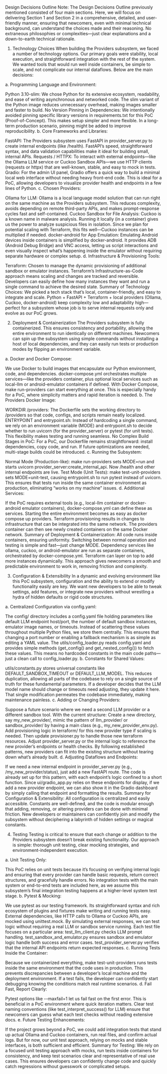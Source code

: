 Design Decisions Outline
Note: The Design Decisions Outline previously mentioned consisted of four main sections. Here, we will focus on delivering Section 1 and Section 2 in a comprehensive, detailed, and user-friendly manner, ensuring that newcomers, even with minimal technical background, can understand the choices made and their reasoning. No extraneous philosophies or complexities—just clear explanations and a down-to-earth technical rationale.

1. Technology Choices
When building the Providers subsystem, we faced a number of technology options. Our primary goals were stability, local execution, and straightforward integration with the rest of the system. We wanted tools that would run well inside containers, be simple to scale, and not complicate our internal dataflows. Below are the main decisions:

a. Programming Language and Environment:

Python 3.10-slim:
We chose Python for its extensive ecosystem, readability, and ease of writing asynchronous and networked code. The slim variant of the Python image reduces unnecessary overhead, making images smaller and faster to build.
No Version Pinning in Dependencies:
We intentionally avoided pinning specific library versions in requirements.txt for this PoC (Proof-of-Concept). This makes setup simpler and more flexible. In a long-term production scenario, pinning might be added to improve reproducibility.
b. Core Frameworks and Libraries:

FastAPI:
The Providers subsystem uses FastAPI in provider_server.py to create internal endpoints (like /health). FastAPI’s speed, straightforward syntax, and data validation capabilities make it ideal for building small, internal APIs.
Requests / HTTPX:
To interact with external endpoints—like the Ollama LLM service or Cuckoo Sandbox APIs—we use HTTP clients (requests or httpx) that are well-known, stable, and easy to mock in tests.
Gradio:
For the admin UI panel, Gradio offers a quick way to build a minimal local web interface without needing heavy front-end code. This is ideal for a PoC, allowing developers to visualize provider health and endpoints in a few lines of Python.
c. Chosen Providers:

Ollama for LLM:
Ollama is a local language model solution that can run right on the same machine as the Providers subsystem. This reduces complexity, avoids depending on remote third-party APIs, and makes prompt-response cycles fast and self-contained.
Cuckoo Sandbox for File Analysis:
Cuckoo is a known name in malware analysis. Running it locally (in a container) gives us the power to analyze suspicious files in isolation. Since we plan for potential scaling with Terraform, this fits well—Cuckoo instances can be multiplied if needed.
docker-android for App Emulation:
Emulating Android devices inside containers is simplified by docker-android. It provides ADB (Android Debug Bridge) and VNC access, letting us script interactions and even visually inspect what’s happening inside the emulator without requiring separate hardware or complex setup.
d. Infrastructure & Provisioning Tools:

Terraform:
Chosen to manage the dynamic provisioning of additional sandbox or emulator instances. Terraform’s Infrastructure-as-Code approach means scaling and changes are tracked and reversible. Developers can easily define how many instances they want and run a single command to achieve the desired state.
Summary of Technology Choices:
We picked a tech stack that’s local, container-friendly, and easy to integrate and scale. Python + FastAPI + Terraform + local providers (Ollama, Cuckoo, docker-android) keep complexity low and adaptability high—perfect for a subsystem whose job is to serve internal requests only and evolve as our PoC grows.

2. Deployment & Containerization
The Providers subsystem is fully containerized. This ensures consistency and portability, allowing the entire environment to run identically on different machines. Newcomers can spin up the subsystem using simple commands without installing a host of local dependencies, and they can easily run tests or production modes by flipping an environment variable.

a. Docker and Docker Compose:

We use Docker to build images that encapsulate our Python environment, code, and dependencies.
docker-compose.yml orchestrates multiple services—like the providers container, plus optional local services such as local-llm or android-emulator containers if defined.
With Docker Compose, make run-providers can start everything at once. This is especially handy for a PoC, where simplicity matters and rapid iteration is needed.
b. The Providers Docker Image:

WORKDIR /providers:
The Dockerfile sets the working directory to /providers so that code, configs, and scripts remain neatly localized.
ENTRYPOINT and entrypoint.sh:
Instead of hardcoding a single command, we rely on an environment variable (MODE) and entrypoint.sh to decide whether to run uvicorn (for the provider_server) or pytest (for unit tests). This flexibility makes testing and running seamless.
No Complex Build Stages in PoC:
For a PoC, our Dockerfile remains straightforward: install dependencies, copy code, and run. If future optimizations are needed, multi-stage builds could be introduced.
c. Running the Subsystem:

Normal Mode (Production-like):
make run-providers sets MODE=run and starts uvicorn provider_server:create_internal_api. Now /health and other internal endpoints are live.
Test Mode (Unit Tests):
make test-unit-providers sets MODE=unit-test, causing entrypoint.sh to run pytest instead of uvicorn. This ensures that tests run inside the same container environment as production, eliminating “works on my machine” issues.
d. Additional Services:

If the PoC requires external tools (e.g., local-llm container or docker-android emulator containers), docker-compose.yml can define these as services. Starting the entire environment becomes as easy as docker compose up providers.
Terraform provisioning results in changes to infrastructure that can be integrated into the same network. The providers container can then see newly created containers on the same Docker network.
Summary of Deployment & Containerization: All code runs inside containers, ensuring uniformity. Switching between normal operation and testing is simple and fast—just change MODE. Dependency services like ollama, cuckoo, or android-emulator are run as separate containers, orchestrated by docker-compose.yml. Terraform can layer on top to add more instances dynamically. This approach gives newcomers a smooth and predictable environment to work in, removing friction and complexity.

3. Configuration & Extensibility
In a dynamic and evolving environment like this PoC subsystem, configuration and the ability to extend or modify functionality easily are key. We want new developers to be able to tweak settings, add features, or integrate new providers without wrestling a hydra of hidden defaults or rigid code structures.

a. Centralized Configuration via config.yaml:

The config/ directory includes a config.yaml file holding parameters like default LLM endpoint host/port, the number of default sandbox instances, emulator image names, or timeouts.
Instead of scattering these values throughout multiple Python files, we store them centrally. This ensures that changing a port number or enabling a fallback mechanism is as simple as editing a YAML value.
The utils/config_loader.py reads config.yaml and provides simple methods (get_config() and get_nested_config()) to fetch these values. This means no hardcoded constants in the main code paths—just a clean call to config_loader.py.
b. Constants for Shared Values:

utils/constants.py stores universal constants like DEFAULT_SANDBOX_TIMEOUT or DEFAULT_LLM_MODEL. This reduces duplication, allowing all parts of the codebase to rely on a single source of truth for these fundamental parameters.
If a developer decides that the LLM model name should change or timeouts need adjusting, they update it here. That single modification permeates the codebase immediately, making maintenance painless.
c. Adding or Changing Providers:

Suppose a future scenario where we need a second LLM provider or a different sandbox tool. With the current structure:
Create a new directory, say my_new_provider/, mimic the pattern of llm_provider/ or sandbox_provider/ by having a main class (e.g., my_new_provider_env.py).
Add provisioning logic in terraform/ for this new provider type if scaling is needed. Then update provisioner.py to handle those new terraform resources.
Adjust provider_server.py or the internal logic to reference the new provider’s endpoints or health checks.
By following established patterns, new providers can fit into the existing structure without tearing down what’s already built.
d. Adjusting Dataflows and Endpoints:

If we need a new internal endpoint in provider_server.py (e.g., /my_new_provider/status), just add a new FastAPI route. The code is already set up for this pattern, with each endpoint’s logic confined to a short function.
Since ui/gradio_app.py relies on these endpoints for display, if we add a new provider endpoint, we can also show it in the Gradio dashboard by simply calling that endpoint and formatting the results.
Summary for Configuration & Extensibility: All configuration is centralized and easily accessible. Constants are well-defined, and the code is modular enough that adding, removing, or altering providers can be done with minimal friction. New developers or maintainers can confidently join and modify the subsystem without deciphering a labyrinth of hidden settings or magical constants.

4. Testing
Testing is critical to ensure that each change or addition to the Providers subsystem doesn’t break existing functionality. Our approach is simple: thorough unit testing, clear mocking strategies, and environment-independent execution.

a. Unit Testing Only:

This PoC relies on unit tests because it’s focusing on verifying internal logic and ensuring that every provider can handle basic requests, return correct structures, and gracefully handle errors.
No integration tests with the main system or end-to-end tests are included here, as we assume this subsystem’s final integration testing happens at a higher-level system test stage.
b. Pytest & Mocking:

We use pytest as our testing framework. Its straightforward syntax and rich ecosystem of plugins and fixtures make writing and running tests easy.
External dependencies, like HTTP calls to Ollama or Cuckoo APIs, are mocked using unittest.mock. By simulating external responses, we can test logic without requiring a real LLM or sandbox service running.
Each test file focuses on a particular area:
test_llm_client.py checks LLM prompt handling.
test_sandbox_and_emulator.py ensures sandbox and emulator logic handle both success and error cases.
test_provider_server.py verifies that the internal API endpoints return expected responses.
c. Running Tests Inside the Container:

Because we containerized everything, make test-unit-providers runs tests inside the same environment that the code uses in production. This prevents discrepancies between a developer’s local machine and the deployment environment.
If a test fails, the developer can confidently start debugging knowing the conditions match real runtime scenarios.
d. Fail Fast, Report Clearly:

Pytest options like --maxfail=1 let us fail fast on the first error. This is beneficial in a PoC environment where quick iteration matters.
Clear test naming conventions (like test_interpret_success() for LLM) ensure that newcomers can guess what each test checks without reading extensive docs.
e. Future Testing Enhancements:

If the project grows beyond a PoC, we could add integration tests that stand up actual Ollama and Cuckoo containers, run real files, and confirm actual logs. But for now, our unit test approach, relying on mocks and stable interfaces, is both sufficient and efficient.
Summary for Testing: We rely on a focused unit testing approach with mocks, run tests inside containers for consistency, and keep test scenarios clear and representative of real use cases. This ensures developers can confidently change code and quickly catch regressions without guesswork or complicated setups.

